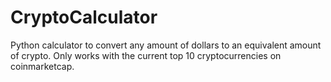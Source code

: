 # CryptoCalculator
Python calculator to convert any amount of dollars to an equivalent amount of crypto. Only works with the current top 10 cryptocurrencies on  coinmarketcap.
